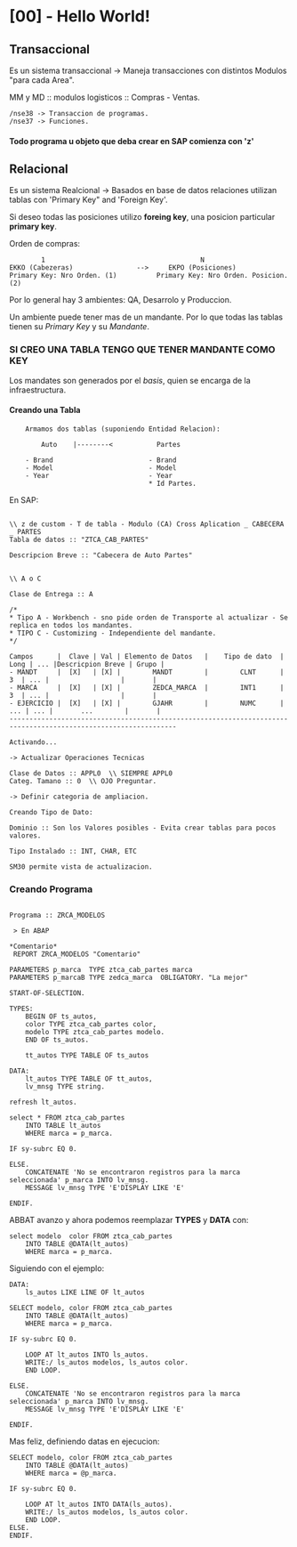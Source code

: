 # [00] - Hello World!

## Transaccional

Es un sistema transaccional -> Maneja transacciones con distintos Modulos "para cada Area".

MM y MD :: modulos logisticos :: Compras - Ventas.

```
/nse38 -> Transaccion de programas.
/nse37 -> Funciones.
```

#### Todo programa u objeto que deba crear en SAP comienza con 'z'

## Relacional

Es un sistema Realcional -> Basados en base de datos relaciones utilizan tablas con 'Primary Key" and 'Foreign Key'.

Si deseo todas las posiciones utilizo **foreing key**, una posicion particular **primary key**.

Orden de compras:

```
        1                                       N
EKKO (Cabezeras)                -->     EKPO (Posiciones)
Primary Key: Nro Orden. (1)          Primary Key: Nro Orden. Posicion. (2)
```

Por lo general hay 3 ambientes:
QA, Desarrolo y Produccion.

Un ambiente puede tener mas de un mandante. Por lo que todas las tablas tienen su *Primary Key* y su *Mandante*.

### SI CREO UNA TABLA TENGO QUE TENER MANDANTE COMO KEY

Los mandates son generados por el *basis*, quien se encarga de la infraestructura.

#### Creando una Tabla

```
    Armamos dos tablas (suponiendo Entidad Relacion):

        Auto    |--------<           Partes

    - Brand                        - Brand
    - Model                        - Model
    - Year                         - Year
                                   * Id Partes.
```

En SAP:

```

\\ z de custom - T de tabla - Modulo (CA) Cross Aplication _ CABECERA _ PARTES
Tabla de datos :: "ZTCA_CAB_PARTES"

Descripcion Breve :: "Cabecera de Auto Partes"


\\ A o C

Clase de Entrega :: A

/*
* Tipo A - Workbench - sno pide orden de Transporte al actualizar - Se replica en todos los mandantes.
* TIPO C - Customizing - Independiente del mandante.
*/

Campos      |  Clave | Val | Elemento de Datos   |    Tipo de dato  | Long | ... |Descricpion Breve | Grupo |
- MANDT     |  [X]   | [X] |        MANDT        |        CLNT      |   3  | ... |                  |       |
- MARCA     |  [X]   | [X] |        ZEDCA_MARCA  |        INT1      |   3  | ... |                  |       |
- EJERCICIO |  [X]   | [X] |        GJAHR        |        NUMC      |  ... | ... |       ...        |       |
----------------------------------------------------------------------------------------------------------------

Activando...

-> Actualizar Operaciones Tecnicas

Clase de Datos :: APPL0  \\ SIEMPRE APPL0
Categ. Tamano :: 0  \\ OJO Preguntar.

-> Definir categoria de ampliacion.
```

```
Creando Tipo de Dato:

Dominio :: Son los Valores posibles - Evita crear tablas para pocos valores.

Tipo Instalado :: INT, CHAR, ETC
```

```
SM30 permite vista de actualizacion.
```

### Creando Programa

```ABAP

Programa :: ZRCA_MODELOS

 > En ABAP

*Comentario*
 REPORT ZRCA_MODELOS "Comentario"

PARAMETERS p_marca  TYPE ztca_cab_partes marca
PARAMETERS p_marcaB TYPE zedca_marca  OBLIGATORY. "La mejor"

START-OF-SELECTION.

TYPES:
    BEGIN OF ts_autos,
    color TYPE ztca_cab_partes color,
    modelo TYPE ztca_cab_partes modelo.
    END OF ts_autos.

    tt_autos TYPE TABLE OF ts_autos

DATA:
    lt_autos TYPE TABLE OF tt_autos,
    lv_mnsg TYPE string.

refresh lt_autos.

select * FROM ztca_cab_partes
    INTO TABLE lt_autos
    WHERE marca = p_marca.

IF sy-subrc EQ 0.

ELSE.
    CONCATENATE 'No se encontraron registros para la marca seleccionada' p_marca INTO lv_mnsg.
    MESSAGE lv_mnsg TYPE 'E'DISPLAY LIKE 'E'

ENDIF.
```

ABBAT avanzo y ahora podemos reemplazar **TYPES** y **DATA** con:

```ABAP
select modelo  color FROM ztca_cab_partes
    INTO TABLE @DATA(lt_autos)
    WHERE marca = p_marca.
```

Siguiendo con el ejemplo:

```ABAP
DATA:
    ls_autos LIKE LINE OF lt_autos

SELECT modelo, color FROM ztca_cab_partes
    INTO TABLE @DATA(lt_autos)
    WHERE marca = p_marca.

IF sy-subrc EQ 0.

    LOOP AT lt_autos INTO ls_autos.
    WRITE:/ ls_autos modelos, ls_autos color.
    END LOOP.

ELSE.
    CONCATENATE 'No se encontraron registros para la marca seleccionada' p_marca INTO lv_mnsg.
    MESSAGE lv_mnsg TYPE 'E'DISPLAY LIKE 'E'

ENDIF.
```

Mas feliz, definiendo datas en ejecucion:

```ABAP
SELECT modelo, color FROM ztca_cab_partes
    INTO TABLE @DATA(lt_autos)
    WHERE marca = @p_marca.

IF sy-subrc EQ 0.

    LOOP AT lt_autos INTO DATA(ls_autos).
    WRITE:/ ls_autos modelos, ls_autos color.
    END LOOP.
ELSE.
ENDIF.
```